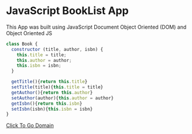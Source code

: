 # JavaScript BookList App
This App was built using JavaScript Document Object Oriented (DOM) and Object Oriented JS

```js
class Book {
  constructor (title, author, isbn) {
    this.title = title;
    this.author = author;
    this.isbn = isbn;
  }

  getTitle(){return this.title}
  setTitle(title){this.title = title}
  getAuthor(){return this.author}
  setAuthor(author){this.author = author}
  getIsbn(){return this.isbn}
  setIsbn(isbn){this.isbn = isbn}
}
```

[Click To Go Domain]()
